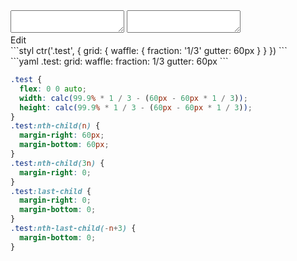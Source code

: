 <div data-size="425" class="code-cont" data-example="gutter">
    <div class="code">
        <div class="code-wrap">
            <textarea id="stylus"></textarea>
            <textarea id="css"></textarea>
            <div class="edit-code">
                <span>Edit</span>
            </div>
        </div>
    </div>
</div>

<div data-size="425" data-examples="stylus"></div>
```styl
ctr('.test', {
  grid: {
    waffle: {
      fraction: '1/3'
      gutter: 60px
    }
  }
})
```

<div data-size="425" data-examples="yaml"></div>
```yaml
.test:
  grid:
    waffle:
      fraction: 1/3
      gutter: 60px
```

```css
.test {
  flex: 0 0 auto;
  width: calc(99.9% * 1 / 3 - (60px - 60px * 1 / 3));
  height: calc(99.9% * 1 / 3 - (60px - 60px * 1 / 3));
}
.test:nth-child(n) {
  margin-right: 60px;
  margin-bottom: 60px;
}
.test:nth-child(3n) {
  margin-right: 0;
}
.test:last-child {
  margin-right: 0;
  margin-bottom: 0;
}
.test:nth-last-child(-n+3) {
  margin-bottom: 0;
}
```
<div class="cf"></div>
